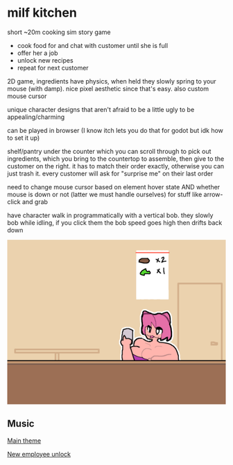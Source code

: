 # milf kitchen

short ~20m cooking sim story game

- cook food for and chat with customer until she is full
- offer her a job
- unlock new recipes
- repeat for next customer

2D game, ingredients have physics, when held they slowly spring to your mouse (with damp). nice pixel aesthetic since that's easy. also custom mouse cursor

unique character designs that aren't afraid to be a little ugly to be appealing/charming

can be played in browser (I know itch lets you do that for godot but idk how to set it up)

shelf/pantry under the counter which you can scroll through to pick out ingredients, which you bring to the countertop to assemble, then give to the customer on the right. it has to match their order exactly, otherwise you can just trash it. every customer will ask for "surprise me" on their last order

need to change mouse cursor based on element hover state AND whether mouse is down or not (latter we must handle ourselves) for stuff like arrow-click and grab

have character walk in programmatically with a vertical bob. they slowly bob while idling, if you click them the bob speed goes high then drifts back down

![mockup](mockup.png)

## Music

[Main theme](https://www.beepbox.co/#9n21sbk0l00e0ct1Ua7g0jj07r0i0o25T0v1u00f0qg01d02w2h0E112T0v1u10f0qg01d04w2h0E0T2v4u15f10w4qw02d03w0E0b4x8i4zgR000000004zhmlM00000h4h4h4h4w0000p24MFH-xeCvxdfxUxBpC1o1BIP_EA-Wn-b4-hN-vBpuvvmq_kNfIXSjy68p-gjQ6LSNfArCjCpCpwFfijOI30g7h1fAq7AUBy68oejQAZ9u9eCDRRc_v00jjUdunqr7MQPW4wCP_x-mHHHAbkQ_ekjO-3g40qYDFVDKJHOXM61jr_E_CAx8lO5TcVhfc61g40qYDM8vC0cAv8D97mffJvLH-0aFF-STBphf2owCNZ0PZygLKXPfOIEDLPZYPZxdu4aCsUf1Q3QigZd0Z5gZd0Z5gZd0Z6FhhgfkjQQAZd550Z9fjijw0)

[New employee unlock](https://www.beepbox.co/#9n31sbk0l00e01t3ua7g01j07r0i0o432T0v1u10f0qg01d04w2h0E0T0v1u10f0qg01d04w2h0E0T1v1u72f10u7q00d03A1FhB8Q4154Pd567E178T2v1u15f10w4qw02d03w0E0b4x8h4wp21uFE-471is50SmnSmghHSq_yk0yPsuwsCn2jkwxHwkR_2hAp2hAjnN8A4T7y2pZBe7009TW2_2bQjA978jehinAa4D7A77w0)
